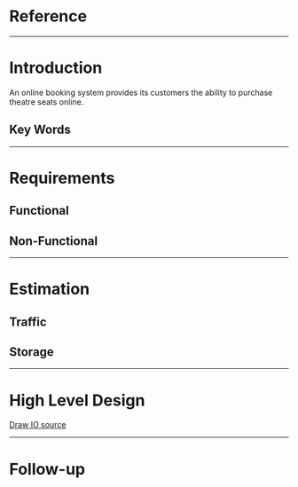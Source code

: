 # Reference
--- 
# Introduction
An online booking system provides its customers the ability to purchase theatre seats online.

## Key Words
---
# Requirements
## **Functional**
## **Non-Functional**
---
# Estimation
## **Traffic**
## **Storage**
---
# High Level Design
[Draw IO source]()

---
# Follow-up


<!--stackedit_data:
eyJoaXN0b3J5IjpbMTAyNDMwMzc1NCwtMjA2NzA4MDk3OF19
-->